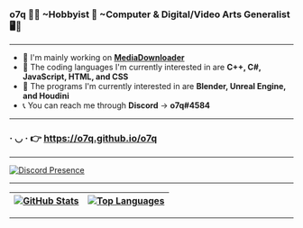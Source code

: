 ### <b>o7q</b> 👋🙂 ~Hobbyist 🧀 ~Computer & Digital/Video Arts Generalist 🖥️🎥

---

- 🧼 I'm mainly working on <b>[MediaDownloader](https://github.com/o7q/MediaDownloader)</b>
- 🤖 The coding languages I'm currently interested in are <b>C++, C#, JavaScript, HTML, and CSS</b>
- 🎨 The programs I'm currently interested in are <b>Blender, Unreal Engine, and Houdini</b>
- 📞 You can reach me through <b>Discord</b> → <b>o7q#4584</b>

---

### · ◡ · 👉 https://o7q.github.io/o7q

---

[![Discord Presence](https://lanyard.cnrad.dev/api/307269599680790528)](https://discord.com/users/307269599680790528)

---

| [![GitHub Stats](https://github-readme-stats.vercel.app/api?username=o7q&theme=dark&show_icons=true&hide=prs)](https://github.com/o7q/o7q) | [![Top Languages](https://github-readme-stats.vercel.app/api/top-langs/?username=o7q&theme=dark&layout=compact)](https://github.com/o7q?tab=repositories) |
|-|-|

---